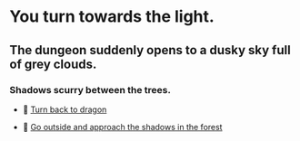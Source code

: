 # You turn towards the light.
## The dungeon suddenly opens to a dusky sky full of grey clouds. 
### Shadows scurry between the trees. 

-  🐉 [Turn back to dragon](3-2.md)

-  🌲 [Go outside and approach the shadows in the forest](../3/4.md)
